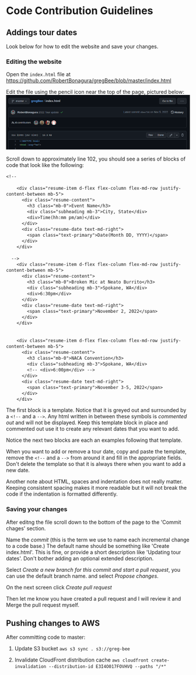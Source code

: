 # Code Contribution Guidelines

## Addings tour dates

Look below for how to edit the website and save your changes.

### Editing the website

Open the `index.html` file at https://github.com/RobertBonagura/gregBee/blob/master/index.html

Edit the file using the pencil icon near the top of the page, pictured below:<br>
![](./img/readme1.png)

Scroll down to approximately line 102, you should see a series of blocks of code that look like the following:

```
<!--

    <div class="resume-item d-flex flex-column flex-md-row justify-content-between mb-5">
      <div class="resume-content">
        <h3 class="mb-0">Event Name</h3>
        <div class="subheading mb-3">City, State</div>
        <div>Time(hh:mm pm/am)</div>
      </div>
      <div class="resume-date text-md-right">
        <span class="text-primary">Date(Month DD, YYYY)</span>
      </div>
    </div>

  -->
    <div class="resume-item d-flex flex-column flex-md-row justify-content-between mb-5">
      <div class="resume-content">
        <h3 class="mb-0">Broken Mic at Neato Burrito</h3>
        <div class="subheading mb-3">Spokane, WA</div>
        <div>6:30pm</div>
      </div>
      <div class="resume-date text-md-right">
        <span class="text-primary">November 2, 2022</span>
      </div>
    </div>


    <div class="resume-item d-flex flex-column flex-md-row justify-content-between mb-5">
      <div class="resume-content">
        <h3 class="mb-0">NACA Convention</h3>
        <div class="subheading mb-3">Spokane, WA</div>
        <!-- <div>6:00pm</div> -->
      </div>
      <div class="resume-date text-md-right">
        <span class="text-primary">November 3-5, 2022</span>
      </div>
    </div>
```

The first block is a template. Notice that it is greyed out and surrounded by a `<!--` and a `-->`. Any html written in between these symbols is _commented out_ and will not be displayed.
Keep this template block in place and commented out use it to create any relevant dates that you want to add.

Notice the next two blocks are each an examples following that template.

When you want to add or remove a tour date, copy and paste the template, remove the `<!--` and a `-->` from around it and fill in the appropriate fields.
Don't delete the template so that it is always there when you want to add a new date.

Another note about HTML, spaces and indentation does not really matter. Keeping consistent spacing makes it more readable but it will not break the code if the indentation is formatted differently.

### Saving your changes

After editng the file scroll down to the bottom of the page to the 'Commit chages' section.

Name the _commit_ (this is the term we use to name each incremental change to a code base.)
The default name should be something like 'Create index.html'. This is fine, or provide a short description like 'Updating tour dates'.
Don't bother adding an optional extended description.

Select _Create a new branch for this commit and start a pull request_, you can use the default branch name.
and select _Propose changes_.

On the next screen click _Create pull request_

Then let me know you have created a pull request and I will review it and Merge the pull request myself.

## Pushing changes to AWS

After committing code to master:

1. Update S3 bucket
   `aws s3 sync . s3://greg-bee`

2. Invalidate CloudFront distribution cache
   `aws cloudfront create-invalidation --distribution-id E3I4O017FOVHVQ --paths "/*"`
